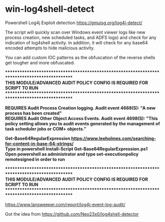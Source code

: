 # win-log4shell-detect
Powershell Log4j Exploit detection
https://gmuisg.org/log4j-detect/

The script will quickly scan over Windows event viewer logs like new process creation, new scheduled tasks, and ADFS logs) and check for any indication of log4shell activity. In addition, it will check for any base64 encoded attempts to hide malicious activity.

You can add custom IOC patterns as the obfuscation of the reverse shells get tougher and more obfuscated.

<b>********************************************************************************************<br />
THIS MODULE/ADVANCED AUDIT POLICY CONFIG IS REQUIRED FOR SCRIPT TO RUN
********************************************************************************************<br />
        
<b>REQUIRES Audit Process Creation logging. Audit event 4688(S): "A new process has been created"<br />
REQUIRES Audit Other Object Access Events. Audit event 4698(S): "This policy setting allows you to audit events generated by the management of task scheduler jobs or COM+ objects."<br /></b>

Get-Base64RegularExpression https://www.leeholmes.com/searching-for-content-in-base-64-strings/<br />
Type in powershell Install-Script Get-Base64RegularExpression.ps1<br />
Open powershell as administrator and type set-executionpolicy remotesigned in order to run

********************************************************************************************<br />
THIS MODULE/ADVANCED AUDIT POLICY CONFIG IS REQUIRED FOR SCRIPT TO RUN
********************************************************************************************<br /></b>


https://www.lansweeper.com/report/log4j-event-log-audit/

Got the idea from https://github.com/Neo23x0/log4shell-detector
